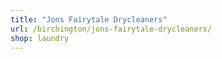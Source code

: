 ```yaml
---
title: "Jons Fairytale Drycleaners"
url: /birchington/jons-fairytale-drycleaners/
shop: laundry
---
```

